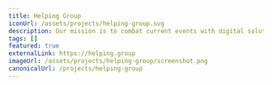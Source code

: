 ```yaml
---
title: Helping Group
iconUrl: /assets/projects/helping-group.svg
description: Our mission is to combat current events with digital solutions so the Australian people can connect and thrive together.
tags: []
featured: true
externalLink: https://helping.group
imageUrl: /assets/projects/helping-group/screenshot.png
canonicalUrl: /projects/helping-group
---
```

